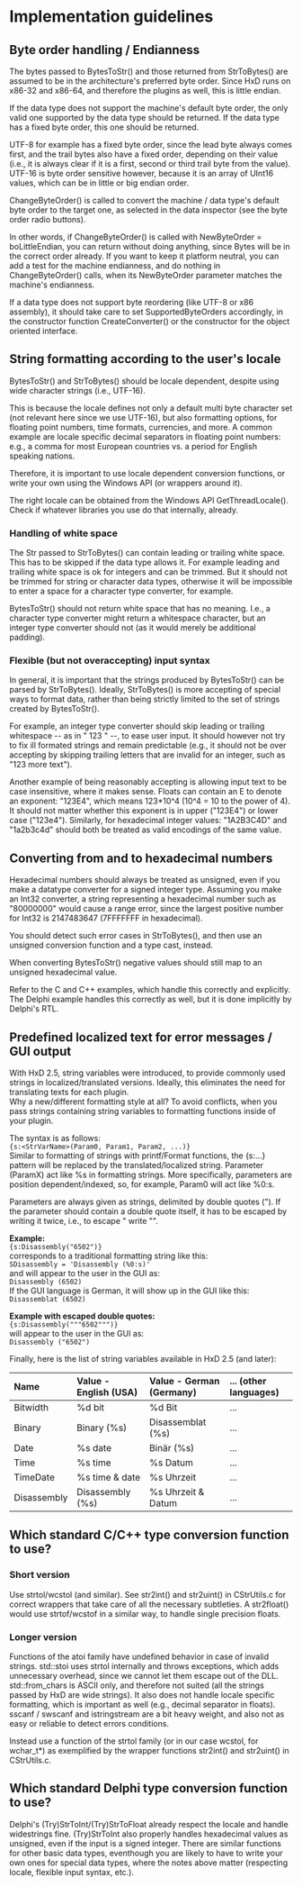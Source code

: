 # Implementation guidelines

## Byte order handling / Endianness

The bytes passed to BytesToStr() and those returned from StrToBytes() are
assumed to be in the architecture's preferred byte order. Since HxD runs on
x86-32 and x86-64, and therefore the plugins as well, this is little endian.

If the data type does not support the machine's default byte order, the only
valid one supported by the data type should be returned. If the data type has a
fixed byte order, this one should be returned.

UTF-8 for example has a fixed byte order, since the lead byte always comes
first, and the trail bytes also have a fixed order, depending on their value
(i.e., it is always clear if it is a first, second or third trail byte from the
value). UTF-16 is byte order sensitive however, because it is an array of UInt16
values, which can be in little or big endian order.

ChangeByteOrder() is called to convert the machine / data type's default byte
order to the target one, as selected in the data inspector (see the byte order
radio buttons).

In other words, if ChangeByteOrder() is called with NewByteOrder =
boLittleEndian, you can return without doing anything, since Bytes will be in
the correct order already. If you want to keep it platform neutral, you can add
a test for the machine endianness, and do nothing in ChangeByteOrder() calls,
when its NewByteOrder parameter matches the machine's endianness.

If a data type does not support byte reordering (like UTF-8 or x86 assembly), it
should take care to set SupportedByteOrders accordingly, in the constructor
function CreateConverter() or the constructor for the object oriented interface.

## String formatting according to the user's locale

BytesToStr() and StrToBytes() should be locale dependent, despite using wide
character strings (i.e., UTF-16).

This is because the locale defines not only a default multi byte character set
(not relevant here since we use UTF-16), but also formatting options, for
floating point numbers, time formats, currencies, and more. A common example are
locale specific decimal separators in floating point numbers: e.g., a
comma for most European countries vs. a period for English speaking nations.

Therefore, it is important to use locale dependent conversion functions, or
write your own using the Windows API (or wrappers around it).

The right locale can be obtained from the Windows API GetThreadLocale(). Check
if whatever libraries you use do that internally, already.

### Handling of white space

The Str passed to StrToBytes() can contain leading or trailing white space. This
has to be skipped if the data type allows it. For example leading and trailing
white space is ok for integers and can be trimmed. But it should not be trimmed
for string or character data types, otherwise it will be impossible to enter a
space for a character type converter, for example.

BytesToStr() should not return white space that has no meaning. I.e., a
character type converter might return a whitespace character, but an integer
type converter should not (as it would merely be additional padding).

### Flexible (but not overaccepting) input syntax

In general, it is important that the strings produced by BytesToStr() can be
parsed by StrToBytes(). Ideally, StrToBytes() is more accepting of special
ways to format data, rather than being strictly limited to the set of strings
created by BytesToStr().

For example, an integer type converter should skip leading or trailing
whitespace -- as in "  123  " --, to ease user input. It should however not try
to fix ill formated strings and remain predictable (e.g., it should not be over
accepting by skipping trailing letters that are invalid for an integer, such as
"123 more text").

Another example of being reasonably accepting is allowing input text to be case
insensitive, where it makes sense. Floats can contain an E to denote an
exponent: "123E4", which means 123*10^4 (10^4 = 10 to the power of 4). It should
not matter whether this exponent is in upper ("123E4") or lower case ("123e4").
Similarly, for hexadecimal integer values: "1A2B3C4D" and "1a2b3c4d" should both
be treated as valid encodings of the same value.

## Converting from and to hexadecimal numbers

Hexadecimal numbers should always be treated as unsigned, even if you make a
datatype converter for a signed integer type. Assuming you make an Int32
converter, a string representing a hexadecimal number such as "80000000" would
cause a range error, since the largest positive number for Int32 is 2147483647
(7FFFFFFF in hexadecimal).

You should detect such error cases in StrToBytes(), and then use an unsigned
conversion function and a type cast, instead.

When converting BytesToStr() negative values should still map to an unsigned
hexadecimal value.

Refer to the C and C++ examples, which handle this correctly and explicitly. The
Delphi example handles this correctly as well, but it is done implicitly by
Delphi's RTL.

## Predefined localized text for error messages / GUI output

With HxD 2.5, string variables were introduced, to provide commonly used strings in localized/translated versions. Ideally, this eliminates the need for translating texts for each plugin.  
Why a new/different formatting style at all? To avoid conflicts, when you pass strings containing string variables to formatting functions inside of your plugin.

The syntax is as follows:  
`{s:<StrVarName>(Param0, Param1, Param2, ...)}`  
Similar to formatting of strings with printf/Format functions, the {s:...} pattern will be replaced by the translated/localized string.
Parameter (ParamX) act like %s in formatting strings. More specifically, parameters are position dependent/indexed, so, for example, Param0 will act like %0:s.  
  
Parameters are always given as strings, delimited by double quotes ("). If the parameter should contain a double quote itself, it has to be escaped by writing it twice, i.e., to escape " write "".  

**Example:**  
`{s:Disassembly("6502")}`  
corresponds to a traditional formatting string like this:  
`SDisassembly = 'Disassembly (%0:s)'`  
and will appear to the user in the GUI as:  
`Disassembly (6502)`  
If the GUI language is German, it will show up in the GUI like this:  
`Disassemblat (6502)`  
  
**Example with escaped double quotes:**  
`{s:Disassembly("""6502""")}`  
will appear to the user in the GUI as:  
`Disassembly ("6502")`  
  
Finally, here is the list of string variables available in HxD 2.5 (and later):  

| Name        | Value - English (USA) | Value - German (Germany)   | ... (other languages) |
|:------------|:----------------------|:---------------------------|:----------------------|
| Bitwidth    | %d bit                | %d Bit                     | ...                   |
| Binary      | Binary (%s)           | Disassemblat (%s)          | ...                   |
| Date        | %s date               | Binär (%s)                 | ...                   |
| Time        | %s time               | %s Datum                   | ...                   |
| TimeDate    | %s time & date        | %s Uhrzeit                 | ...                   |
| Disassembly | Disassembly (%s)      | %s Uhrzeit & Datum         | ...                   |

## Which standard C/C++ type conversion function to use?

### Short version

Use strtol/wcstol (and similar). See str2int() and str2uint() in CStrUtils.c for
correct wrappers that take care of all the necessary subtleties. A str2float()
would use strtof/wcstof in a similar way, to handle single precision floats.

### Longer version

Functions of the atoi family have undefined behavior in case of invalid strings.
std::stoi uses strtol internally and throws exceptions, which adds unnecessary
overhead, since we cannot let them escape out of the DLL.
std::from_chars is ASCII only, and therefore not suited (all the strings passed
by HxD are wide strings). It also does not handle locale specific formatting,
which is important as well (e.g., decimal separator in floats).
sscanf / swscanf and istringstream are a bit heavy weight, and also not as easy
or reliable to detect errors conditions.

Instead use a function of the strtol family (or in our case wcstol,
for wchar_t*) as exemplified by the wrapper functions str2int() and str2uint()
in CStrUtils.c.


## Which standard Delphi type conversion function to use?

Delphi's (Try)StrToInt/(Try)StrToFloat already respect the locale and handle
widestrings fine. (Try)StrToInt also properly handles hexadecimal values as
unsigned, even if the input is a signed integer. There are similar functions for
other basic data types, eventhough you are likely to have to write your own ones
for special data types, where the notes above matter (respecting locale,
flexible input syntax, etc.).

